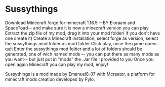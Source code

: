 # Sussythings
Download Minecraft forge for minecraft 1.16.5 --BY Eloraam and SpaceToad-- and make sure it is now a minecraft version you can play.
Extract the zip file of my mod, drag it into your mod folder( if you don't have one create it)
Create a Minecraft installation, select forge as version, select the sussythings mod folder as mod folder
Click play, once the game opens quit
Enter the sussythings mod folder and a lot of folders should be generated, one of wich named mods
-- you can put there as many mods as you want--
but just put in "mods" the .Jar file i provided to you
Once you open again Minecraft you can play my mod, enjoy!

Sussythings is a mod made by Emanuel8_07 with Mcreator, a platform for minecraft mods creation developed by Pylo.
